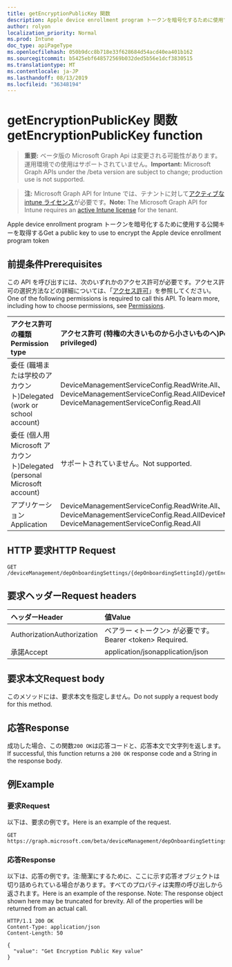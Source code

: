 ```yaml
---
title: getEncryptionPublicKey 関数
description: Apple device enrollment program トークンを暗号化するために使用する公開キーを取得する
author: rolyon
localization_priority: Normal
ms.prod: Intune
doc_type: apiPageType
ms.openlocfilehash: 050b9dcc8b718e33f628684d54acd40ea401b162
ms.sourcegitcommit: b5425ebf648572569b032ded5b56e1dcf3830515
ms.translationtype: MT
ms.contentlocale: ja-JP
ms.lasthandoff: 08/13/2019
ms.locfileid: "36348194"
---
```

# <a name="getencryptionpublickey-function"></a><span data-ttu-id="ee8e3-103">getEncryptionPublicKey 関数</span><span class="sxs-lookup"><span data-stu-id="ee8e3-103">getEncryptionPublicKey function</span></span>

> <span data-ttu-id="ee8e3-104">**重要:** ベータ版の Microsoft Graph Api は変更される可能性があります。運用環境での使用はサポートされていません。</span><span class="sxs-lookup"><span data-stu-id="ee8e3-104">**Important:** Microsoft Graph APIs under the /beta version are subject to change; production use is not supported.</span></span>

> <span data-ttu-id="ee8e3-105">**注:** Microsoft Graph API for Intune では、テナントに対して[アクティブな intune ライセンス](https://go.microsoft.com/fwlink/?linkid=839381)が必要です。</span><span class="sxs-lookup"><span data-stu-id="ee8e3-105">**Note:** The Microsoft Graph API for Intune requires an [active Intune license](https://go.microsoft.com/fwlink/?linkid=839381) for the tenant.</span></span>

<span data-ttu-id="ee8e3-106">Apple device enrollment program トークンを暗号化するために使用する公開キーを取得する</span><span class="sxs-lookup"><span data-stu-id="ee8e3-106">Get a public key to use to encrypt the Apple device enrollment program token</span></span>

## <a name="prerequisites"></a><span data-ttu-id="ee8e3-107">前提条件</span><span class="sxs-lookup"><span data-stu-id="ee8e3-107">Prerequisites</span></span>
<span data-ttu-id="ee8e3-p101">この API を呼び出すには、次のいずれかのアクセス許可が必要です。アクセス許可の選択方法などの詳細については、「[アクセス許可](/graph/permissions-reference)」を参照してください。</span><span class="sxs-lookup"><span data-stu-id="ee8e3-p101">One of the following permissions is required to call this API. To learn more, including how to choose permissions, see [Permissions](/graph/permissions-reference).</span></span>

|<span data-ttu-id="ee8e3-110">アクセス許可の種類</span><span class="sxs-lookup"><span data-stu-id="ee8e3-110">Permission type</span></span>|<span data-ttu-id="ee8e3-111">アクセス許可 (特権の大きいものから小さいものへ)</span><span class="sxs-lookup"><span data-stu-id="ee8e3-111">Permissions (from most to least privileged)</span></span>|
|:---|:---|
|<span data-ttu-id="ee8e3-112">委任 (職場または学校のアカウント)</span><span class="sxs-lookup"><span data-stu-id="ee8e3-112">Delegated (work or school account)</span></span>|<span data-ttu-id="ee8e3-113">DeviceManagementServiceConfig.ReadWrite.All、DeviceManagementServiceConfig.Read.All</span><span class="sxs-lookup"><span data-stu-id="ee8e3-113">DeviceManagementServiceConfig.ReadWrite.All, DeviceManagementServiceConfig.Read.All</span></span>|
|<span data-ttu-id="ee8e3-114">委任 (個人用 Microsoft アカウント)</span><span class="sxs-lookup"><span data-stu-id="ee8e3-114">Delegated (personal Microsoft account)</span></span>|<span data-ttu-id="ee8e3-115">サポートされていません。</span><span class="sxs-lookup"><span data-stu-id="ee8e3-115">Not supported.</span></span>|
|<span data-ttu-id="ee8e3-116">アプリケーション</span><span class="sxs-lookup"><span data-stu-id="ee8e3-116">Application</span></span>|<span data-ttu-id="ee8e3-117">DeviceManagementServiceConfig.ReadWrite.All、DeviceManagementServiceConfig.Read.All</span><span class="sxs-lookup"><span data-stu-id="ee8e3-117">DeviceManagementServiceConfig.ReadWrite.All, DeviceManagementServiceConfig.Read.All</span></span>|

## <a name="http-request"></a><span data-ttu-id="ee8e3-118">HTTP 要求</span><span class="sxs-lookup"><span data-stu-id="ee8e3-118">HTTP Request</span></span>
<!-- {
  "blockType": "ignored"
}
-->
``` http
GET /deviceManagement/depOnboardingSettings/{depOnboardingSettingId}/getEncryptionPublicKey
```

## <a name="request-headers"></a><span data-ttu-id="ee8e3-119">要求ヘッダー</span><span class="sxs-lookup"><span data-stu-id="ee8e3-119">Request headers</span></span>
|<span data-ttu-id="ee8e3-120">ヘッダー</span><span class="sxs-lookup"><span data-stu-id="ee8e3-120">Header</span></span>|<span data-ttu-id="ee8e3-121">値</span><span class="sxs-lookup"><span data-stu-id="ee8e3-121">Value</span></span>|
|:---|:---|
|<span data-ttu-id="ee8e3-122">Authorization</span><span class="sxs-lookup"><span data-stu-id="ee8e3-122">Authorization</span></span>|<span data-ttu-id="ee8e3-123">ベアラー &lt;トークン&gt; が必要です。</span><span class="sxs-lookup"><span data-stu-id="ee8e3-123">Bearer &lt;token&gt; Required.</span></span>|
|<span data-ttu-id="ee8e3-124">承諾</span><span class="sxs-lookup"><span data-stu-id="ee8e3-124">Accept</span></span>|<span data-ttu-id="ee8e3-125">application/json</span><span class="sxs-lookup"><span data-stu-id="ee8e3-125">application/json</span></span>|

## <a name="request-body"></a><span data-ttu-id="ee8e3-126">要求本文</span><span class="sxs-lookup"><span data-stu-id="ee8e3-126">Request body</span></span>
<span data-ttu-id="ee8e3-127">このメソッドには、要求本文を指定しません。</span><span class="sxs-lookup"><span data-stu-id="ee8e3-127">Do not supply a request body for this method.</span></span>

## <a name="response"></a><span data-ttu-id="ee8e3-128">応答</span><span class="sxs-lookup"><span data-stu-id="ee8e3-128">Response</span></span>
<span data-ttu-id="ee8e3-129">成功した場合、この関数`200 OK`は応答コードと、応答本文で文字列を返します。</span><span class="sxs-lookup"><span data-stu-id="ee8e3-129">If successful, this function returns a `200 OK` response code and a String in the response body.</span></span>

## <a name="example"></a><span data-ttu-id="ee8e3-130">例</span><span class="sxs-lookup"><span data-stu-id="ee8e3-130">Example</span></span>

### <a name="request"></a><span data-ttu-id="ee8e3-131">要求</span><span class="sxs-lookup"><span data-stu-id="ee8e3-131">Request</span></span>
<span data-ttu-id="ee8e3-132">以下は、要求の例です。</span><span class="sxs-lookup"><span data-stu-id="ee8e3-132">Here is an example of the request.</span></span>
``` http
GET https://graph.microsoft.com/beta/deviceManagement/depOnboardingSettings/{depOnboardingSettingId}/getEncryptionPublicKey
```

### <a name="response"></a><span data-ttu-id="ee8e3-133">応答</span><span class="sxs-lookup"><span data-stu-id="ee8e3-133">Response</span></span>
<span data-ttu-id="ee8e3-p102">以下は、応答の例です。注:簡潔にするために、ここに示す応答オブジェクトは切り詰められている場合があります。すべてのプロパティは実際の呼び出しから返されます。</span><span class="sxs-lookup"><span data-stu-id="ee8e3-p102">Here is an example of the response. Note: The response object shown here may be truncated for brevity. All of the properties will be returned from an actual call.</span></span>
``` http
HTTP/1.1 200 OK
Content-Type: application/json
Content-Length: 50

{
  "value": "Get Encryption Public Key value"
}
```






